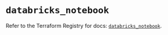 # `databricks_notebook`

Refer to the Terraform Registry for docs: [`databricks_notebook`](https://registry.terraform.io/providers/databricks/databricks/1.65.0/docs/resources/notebook).
